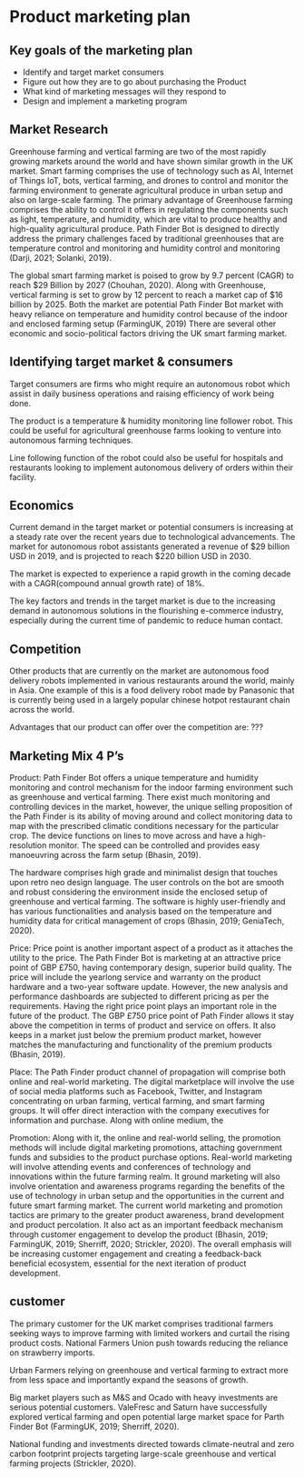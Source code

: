 # Product marketing plan

## Key goals of the marketing plan

- Identify and target market consumers
- Figure out how they are to go about purchasing the Product
- What kind of marketing messages will they respond to
- Design and implement a marketing program

## Market Research

Greenhouse farming and vertical farming are two of the most rapidly growing markets around the world and have shown similar growth in the UK market. Smart farming comprises the use of technology such as AI, Internet of Things IoT, bots, vertical farming, and drones to control and monitor the farming environment to generate agricultural produce in urban setup and also on large-scale farming. The primary advantage of Greenhouse farming comprises the ability to control it offers in regulating the components such as light, temperature, and humidity, which are vital to produce healthy and high-quality agricultural produce. Path Finder Bot is designed to directly address the primary challenges faced by traditional greenhouses that are temperature control and monitoring and humidity control and monitoring (Darji, 2021; Solanki, 2019). 

The global smart farming market is poised to grow by 9.7 percent (CAGR) to reach $29 Billion by 2027 (Chouhan, 2020). Along with Greenhouse, vertical farming is set to grow by 12 percent to reach a market cap of $16 billion by 2025. Both the market are potential Path Finder Bot market with heavy reliance on temperature and humidity control because of the indoor and enclosed farming setup (FarmingUK, 2019) There are several other economic and socio-political factors driving the UK smart farming market. 


## Identifying target market & consumers

Target consumers are firms who might require an autonomous robot which assist in daily business operations and raising efficiency of work being done.

The product is a temperature & humidity monitoring line follower robot. This could be useful for agricultural greenhouse farms looking to venture into autonomous farming techniques.

Line following function of the robot could also be useful for hospitals and restaurants looking to implement autonomous delivery of orders within their facility.

## Economics

Current demand in the target market or potential consumers is increasing at a steady rate over the recent years due to technological advancements. The market for autonomous robot assistants generated a revenue of $29 billion USD in 2019, and is projected to reach $220 billion USD in 2030.

The market is expected to experience a rapid growth in the coming decade with a CAGR(compound annual growth rate) of 18%.

The key factors and trends in the target market is due to the increasing demand in autonomous solutions in the flourishing e-commerce industry, especially during the current time of pandemic to reduce human contact.

## Competition

Other products that are currently on the market are autonomous food delivery robots implemented in various restaurants around the world, mainly in Asia. One example of this is a food delivery robot made by Panasonic that is currently being used in a largely popular chinese hotpot restaurant chain across the world.

Advantages that our product can offer over the competition are: ???


## Marketing Mix 4 P’s

Product: Path Finder Bot offers a unique temperature and humidity monitoring and control mechanism for the indoor farming environment such as greenhouse and vertical farming. There exist much monitoring and controlling devices in the market, however, the unique selling proposition of the Path Finder is its ability of moving around and collect monitoring data to map with the prescribed climatic conditions necessary for the particular crop. The device functions on lines to move across and have a high-resolution monitor. The speed can be controlled and provides easy manoeuvring across the farm setup (Bhasin, 2019).

The hardware comprises high grade and minimalist design that touches upon retro neo design language. The user controls on the bot are smooth and robust considering the environment inside the enclosed setup of greenhouse and vertical farming. The software is highly user-friendly and has various functionalities and analysis based on the temperature and humidity data for critical management of crops (Bhasin, 2019; GeniaTech, 2020). 

Price: Price point is another important aspect of a product as it attaches the utility to the price. The Path Finder Bot is marketing at an attractive price point of GBP £750, having contemporary design, superior build quality. The price will include the yearlong service and warranty on the product hardware and a two-year software update. However, the new analysis and performance dashboards are subjected to different pricing as per the requirements. Having the right price point plays an important role in the future of the product. The  GBP £750 price point of Path Finder allows it stay above the competition in terms of product and service  on offers. It also keeps in a market just below the premium product market, however matches the manufacturing and functionality of the premium products (Bhasin, 2019). 

Place: The Path Finder product channel of propagation will comprise both online and real-world marketing. The digital marketplace will involve the use of social media platforms such as Facebook, Twitter, and Instagram concentrating on urban farming, vertical farming, and smart farming groups. It will offer direct interaction with the company executives for information and purchase. Along with online medium, the 

Promotion: Along with it, the online and real-world selling, the promotion methods will include digital marketing promotions, attaching government funds and subsidies to the product purchase options. Real-world marketing will involve attending events and conferences of technology and innovations within the future farming realm. It ground marketing will also involve orientation and awareness programs regarding the benefits of the use of technology in urban setup and the opportunities in the current and future smart farming market. The current world marketing and  promotion tactics are primary to the greater product awareness, brand development and  product percolation. It also act as an important feedback mechanism through customer engagement to develop the product (Bhasin, 2019; FarmingUK, 2019; Sherriff, 2020; Strickler, 2020). The overall emphasis will be increasing customer engagement and creating a feedback-back beneficial ecosystem, essential for the next iteration of product development. 


## customer

The primary customer for the UK market comprises traditional farmers seeking ways to improve farming with limited workers and curtail the rising product costs. 
National Farmers Union push towards reducing the reliance on strawberry imports.

Urban Farmers relying on greenhouse and vertical farming to extract more from less space and importantly expand the seasons of growth. 

Big market players such as M&S and Ocado with heavy investments are serious potential customers. ValeFresc and Saturn have successfully explored vertical farming and open potential large market space for Parth Finder Bot (FarmingUK, 2019; Sherriff, 2020). 

National funding and investments directed towards climate-neutral and zero carbon footprint projects targeting large-scale greenhouse and vertical farming projects (Strickler, 2020). 



